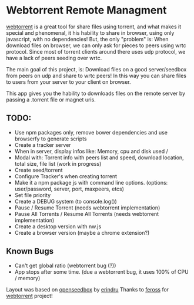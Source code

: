 # Webtorrent Remote Managment

[webtorrent](https://github.com/feross/webtorrent) is a great tool for share files using torrent, and what makes it special and phenomenal, it his hability to share in browser, using only javascript, with no dependencies!
But, the only "problem" is: When download files on browser, we can only ask for pieces to peers using wrtc protocol.
Since most of torrent clients around there uses udp protocol, we have a lack of peers seeding over wrtc.

The main goal of this project, is: Download files on a good server/seedbox from peers on udp and share to wrtc peers!
In this way you can share files to users from your server to your client on browser.

This app gives you the hability to downloads files on the remote server by passing a .torrent file or magnet uris.


TODO:
-------------
* Use npm packages only, remove bower dependencies and use browserfy to generate scripts 
* Create a tracker server
* When in server, display infos like: Memory, cpu and disk used / 
* Modal with: Torrent info with peers list and speed, download location, total size, file list (work in progress)
* Create seed/torrent
* Configure Tracker's when creating torrent
* Make it a npm package js with command line options. (options: user/password, server, port, maxpeers, etcs)
* Set file priority
* Create a DEBUG system (to console.log())
* Pause / Resume Torrent (needs webtorrent implementation)
* Pause All Torrents / Resume All Torrents (needs webtorrent implementation)
* Create a desktop version with nw.js
* Create a browser version (maybe a chrome extension?)

Known Bugs
-------------
* Can't get global ratio (webtorrent bug (?)) 
* App stops after some time. (due a webtorrent bug, it uses 100% of CPU / memory)

Layout was based on [openseedbox](https://github.com/erindru/openseedbox/) by [erindru](https://github.com/erindru)
Thanks to [feross](https://github.com/feross) for [webtorrent](https://github.com/feross/webtorrent) project!